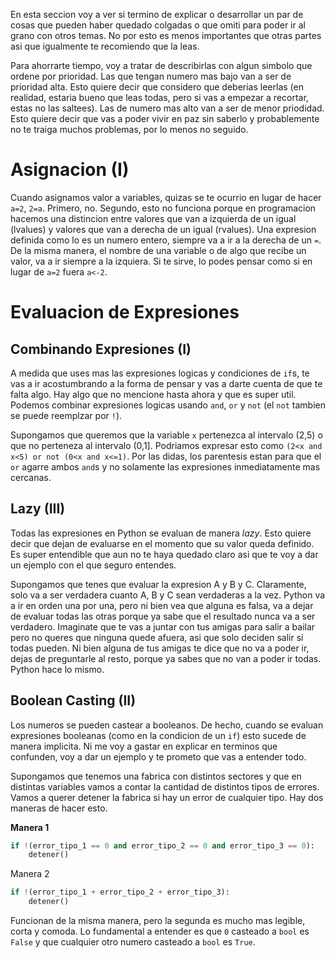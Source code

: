 En esta seccion voy a ver si termino de explicar o desarrollar un par de cosas que pueden haber quedado colgadas o que omiti para poder ir al grano con otros temas. No por esto es menos importantes que otras partes asi que igualmente te recomiendo que la leas.

Para ahorrarte tiempo, voy a tratar de describirlas con algun simbolo que ordene por prioridad. Las que tengan numero mas bajo van a ser de prioridad alta. Esto quiere decir que considero que deberias leerlas (en realidad, estaria bueno que leas todas, pero si vas a empezar a recortar, estas no las saltees). Las de numero mas alto van a ser de menor priodidad. Esto quiere decir que vas a poder vivir en paz sin saberlo y probablemente no te traiga muchos problemas, por lo menos no seguido.

# Asignacion (I)
Cuando asignamos valor a variables, quizas se te ocurrio en lugar de hacer `a=2`, `2=a`. Primero, no. Segundo, esto no funciona porque en programacion hacemos una distincion entre valores que van a izquierda de un igual (lvalues) y valores que van a derecha de un igual (rvalues). Una expresion definida como lo es un numero entero, siempre va a ir a la derecha de un `=`. De la misma manera, el nombre de una variable o de algo que recibe un valor, va a ir siempre a la izquiera. Si te sirve, lo podes pensar como si en lugar de `a=2` fuera `a<-2`.

# Evaluacion de Expresiones

## Combinando Expresiones (I)

A medida que uses mas las expresiones logicas y condiciones de `if`s, te vas a ir acostumbrando a la forma de pensar y vas a darte cuenta de que te falta algo. Hay algo que no mencione hasta ahora y que es super util. Podemos combinar expresiones logicas usando `and`, `or` y `not` (el `not` tambien se puede reemplzar por `!`).

Supongamos que queremos que la variable `x` pertenezca al intervalo (2,5) o que no perteneza al intervalo (0,1]. Podriamos expresar esto como `(2<x and x<5) or not (0<x and x<=1)`. Por las didas, los parentesis estan para que el `or` agarre ambos `and`s y no solamente las expresiones inmediatamente mas cercanas.

## Lazy (III)
Todas las expresiones en Python se evaluan de manera *lazy*. Esto quiere decir que dejan de evaluarse en el momento que su valor queda definido. Es super entendible que aun no te haya quedado claro asi que te voy a dar un ejemplo con el que seguro entendes.

Supongamos que tenes que evaluar la expresion A y B y C. Claramente, solo va a ser verdadera cuanto A, B y C sean verdaderas a la vez. Python va a ir en orden una por una, pero ni bien vea que alguna es falsa, va a dejar de evaluar todas las otras porque ya sabe que el resultado nunca va a ser verdadero. Imaginate que te vas a juntar con tus amigas para salir a bailar pero no queres que ninguna quede afuera, asi que solo deciden salir si todas pueden. Ni bien alguna de tus amigas te dice que no va a poder ir, dejas de preguntarle al resto, porque ya sabes que no van a poder ir todas. Python hace lo mismo.

## Boolean Casting (II)
Los numeros se pueden castear a booleanos. De hecho, cuando se evaluan expresiones booleanas (como en la condicion de un `if`) esto sucede de manera implicita. Ni me voy a gastar en explicar en terminos que confunden, voy a dar un ejemplo y te prometo que vas a entender todo.

Supongamos que tenemos una fabrica con distintos sectores y que en distintas variables vamos a contar la cantidad de distintos tipos de errores. Vamos a querer detener la fabrica si hay un error de cualquier tipo. Hay dos maneras de hacer esto.

**Manera 1**
```Python
if !(error_tipo_1 == 0 and error_tipo_2 == 0 and error_tipo_3 == 0):
    detener()
```

Manera 2
```Python
if !(error_tipo_1 + error_tipo_2 + error_tipo_3):
    detener()
```

Funcionan de la misma manera, pero la segunda es mucho mas legible, corta y comoda. Lo fundamental a entender es que `0` casteado a `bool` es `False` y que cualquier otro numero casteado a `bool` es `True`.
